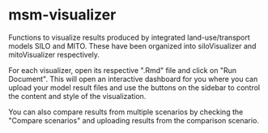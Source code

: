 # msm-visualizer
Functions to visualize results produced by integrated land-use/transport models SILO and MITO. These have been organized into siloVisualizer and mitoVisualizer respectively. 

For each visualizer, open its respective ".Rmd" file and click on "Run Document". This will open an interactive dashboard for you where you can upload your model result files and use the buttons on the sidebar to control the content and style of the visualization. 

You can also compare results from multiple scenarios by checking the "Compare scenarios" and uploading results from the comparison scenario.
